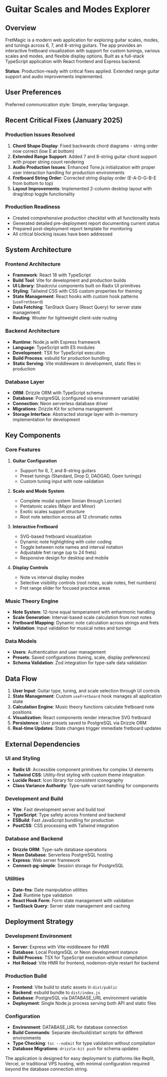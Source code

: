 # Guitar Scales and Modes Explorer

## Overview

FretMagic is a modern web application for exploring guitar scales, modes, and tunings across 6, 7, and 8-string guitars. The app provides an interactive fretboard visualization with support for custom tunings, various scales and modes, and flexible display options. Built as a full-stack TypeScript application with React frontend and Express backend.

**Status**: Production-ready with critical fixes applied. Extended range guitar support and audio improvements implemented.

## User Preferences

Preferred communication style: Simple, everyday language.

## Recent Critical Fixes (January 2025)

### Production Issues Resolved
1. **Chord Shape Display**: Fixed backwards chord diagrams - string order now correct (low E at bottom)
2. **Extended Range Support**: Added 7 and 8-string guitar chord support with proper string count rendering
3. **Audio Production Issues**: Enhanced Tone.js initialization with proper user interaction handling for production environments
4. **Fretboard String Order**: Corrected string display order (E-A-D-G-B-E from bottom to top)
5. **Layout Improvements**: Implemented 2-column desktop layout with drag/drop toggle functionality

### Production Readiness
- Created comprehensive production checklist with all functionality tests
- Generated detailed pre-deployment report documenting current status
- Prepared post-deployment report template for monitoring
- All critical blocking issues have been addressed

## System Architecture

### Frontend Architecture
- **Framework**: React 18 with TypeScript
- **Build Tool**: Vite for development and production builds
- **UI Library**: Shadcn/ui components built on Radix UI primitives
- **Styling**: Tailwind CSS with CSS custom properties for theming
- **State Management**: React hooks with custom hook patterns (`useFretboard`)
- **Data Fetching**: TanStack Query (React Query) for server state management
- **Routing**: Wouter for lightweight client-side routing

### Backend Architecture
- **Runtime**: Node.js with Express framework
- **Language**: TypeScript with ES modules
- **Development**: TSX for TypeScript execution
- **Build Process**: esbuild for production bundling
- **Static Serving**: Vite middleware in development, static files in production

### Database Layer
- **ORM**: Drizzle ORM with TypeScript schema
- **Database**: PostgreSQL (configured via environment variable)
- **Connection**: Neon serverless database driver
- **Migrations**: Drizzle Kit for schema management
- **Storage Interface**: Abstracted storage layer with in-memory implementation for development

## Key Components

### Core Features
1. **Guitar Configuration**
   - Support for 6, 7, and 8-string guitars
   - Preset tunings (Standard, Drop D, DADGAD, Open tunings)
   - Custom tuning input with note validation

2. **Scale and Mode System**
   - Complete modal system (Ionian through Locrian)
   - Pentatonic scales (Major and Minor)
   - Exotic scales support structure
   - Root note selection across all 12 chromatic notes

3. **Interactive Fretboard**
   - SVG-based fretboard visualization
   - Dynamic note highlighting with color coding
   - Toggle between note names and interval notation
   - Adjustable fret range (up to 24 frets)
   - Responsive design for desktop and mobile

4. **Display Controls**
   - Note vs interval display modes
   - Selective visibility controls (root notes, scale notes, fret numbers)
   - Fret range slider for focused practice areas

### Music Theory Engine
- **Note System**: 12-tone equal temperament with enharmonic handling
- **Scale Generation**: Interval-based scale calculation from root notes
- **Fretboard Mapping**: Dynamic note calculation across strings and frets
- **Validation**: Input validation for musical notes and tunings

### Data Models
- **Users**: Authentication and user management
- **Presets**: Saved configurations (tuning, scale, display preferences)
- **Schema Validation**: Zod integration for type-safe data validation

## Data Flow

1. **User Input**: Guitar type, tuning, and scale selection through UI controls
2. **State Management**: Custom `useFretboard` hook manages all application state
3. **Calculation Engine**: Music theory functions calculate fretboard note positions
4. **Visualization**: React components render interactive SVG fretboard
5. **Persistence**: User presets saved to PostgreSQL via Drizzle ORM
6. **Real-time Updates**: State changes trigger immediate fretboard updates

## External Dependencies

### UI and Styling
- **Radix UI**: Accessible component primitives for complex UI elements
- **Tailwind CSS**: Utility-first styling with custom theme integration
- **Lucide React**: Icon library for consistent iconography
- **Class Variance Authority**: Type-safe variant handling for components

### Development and Build
- **Vite**: Fast development server and build tool
- **TypeScript**: Type safety across frontend and backend
- **ESBuild**: Fast JavaScript bundling for production
- **PostCSS**: CSS processing with Tailwind integration

### Database and Backend
- **Drizzle ORM**: Type-safe database operations
- **Neon Database**: Serverless PostgreSQL hosting
- **Express**: Web server framework
- **Connect-pg-simple**: Session storage for PostgreSQL

### Utilities
- **Date-fns**: Date manipulation utilities
- **Zod**: Runtime type validation
- **React Hook Form**: Form state management with validation
- **TanStack Query**: Server state management and caching

## Deployment Strategy

### Development Environment
- **Server**: Express with Vite middleware for HMR
- **Database**: Local PostgreSQL or Neon development instance
- **Build Process**: TSX for TypeScript execution without compilation
- **Hot Reload**: Vite HMR for frontend, nodemon-style restart for backend

### Production Build
- **Frontend**: Vite build to static assets in `dist/public`
- **Backend**: esbuild bundle to `dist/index.js`
- **Database**: PostgreSQL via DATABASE_URL environment variable
- **Deployment**: Single Node.js process serving both API and static files

### Configuration
- **Environment**: DATABASE_URL for database connection
- **Build Commands**: Separate dev/build/start scripts for different environments
- **Type Checking**: `tsc --noEmit` for type validation without compilation
- **Database Migrations**: `drizzle-kit push` for schema updates

The application is designed for easy deployment to platforms like Replit, Vercel, or traditional VPS hosting, with minimal configuration required beyond the database connection string.